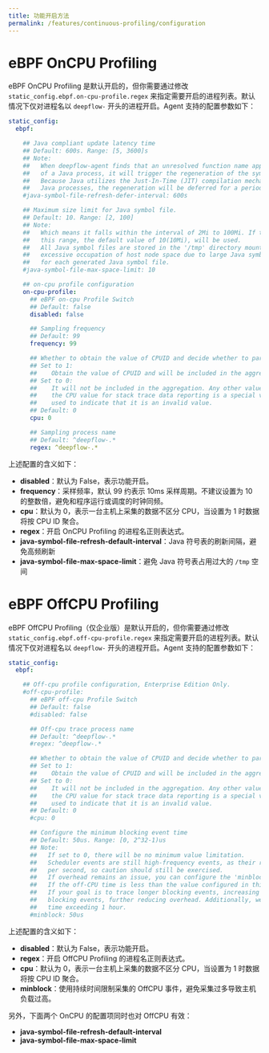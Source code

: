 ```yaml
---
title: 功能开启方法
permalink: /features/continuous-profiling/configuration
---
```


# eBPF OnCPU Profiling

eBPF OnCPU Profiling 是默认开启的，但你需要通过修改 `static_config.ebpf.on-cpu-profile.regex` 来指定需要开启的进程列表。默认情况下仅对进程名以 `deepflow-` 开头的进程开启。Agent 支持的配置参数如下：
```yaml
static_config:
  ebpf:

    ## Java compliant update latency time
    ## Default: 600s. Range: [5, 3600]s
    ## Note:
    ##   When deepflow-agent finds that an unresolved function name appears in the function call stack
    ##   of a Java process, it will trigger the regeneration of the symbol file of the process.
    ##   Because Java utilizes the Just-In-Time (JIT) compilation mechanism, to obtain more symbols for
    ##   Java processes, the regeneration will be deferred for a period of time.
    #java-symbol-file-refresh-defer-interval: 600s

    ## Maximum size limit for Java symbol file.
    ## Default: 10. Range: [2, 100]
    ## Note:
    ##   Which means it falls within the interval of 2Mi to 100Mi. If the configuration value is outside
    ##   this range, the default value of 10(10Mi), will be used.
    ##   All Java symbol files are stored in the '/tmp' directory mounted by the deepflow-agent. To prevent
    ##   excessive occupation of host node space due to large Java symbol files, a maximum size limit is set
    ##   for each generated Java symbol file.
    #java-symbol-file-max-space-limit: 10

    ## on-cpu profile configuration
    on-cpu-profile:
      ## eBPF on-cpu Profile Switch
      ## Default: false
      disabled: false

      ## Sampling frequency
      ## Default: 99
      frequency: 99

      ## Whether to obtain the value of CPUID and decide whether to participate in aggregation.
      ## Set to 1:
      ##    Obtain the value of CPUID and will be included in the aggregation of stack trace data.
      ## Set to 0:
      ##    It will not be included in the aggregation. Any other value is considered invalid,
      ##    the CPU value for stack trace data reporting is a special value (CPU_INVALID:0xfff)
      ##    used to indicate that it is an invalid value.
      ## Default: 0
      cpu: 0

      ## Sampling process name
      ## Default: ^deepflow-.*
      regex: ^deepflow-.*
```

上述配置的含义如下：
- **disabled**：默认为 False，表示功能开启。
- **frequency**：采样频率，默认 99 约表示 10ms 采样周期。不建议设置为 10 的整数倍，避免和程序运行或调度的时钟同频。
- **cpu**：默认为 0，表示一台主机上采集的数据不区分 CPU，当设置为 1 时数据将按 CPU ID 聚合。
- **regex**：开启 OnCPU Profiling 的进程名正则表达式。
- **java-symbol-file-refresh-default-interval**：Java 符号表的刷新间隔，避免高频刷新
- **java-symbol-file-max-space-limit**：避免 Java 符号表占用过大的 `/tmp` 空间

# eBPF OffCPU Profiling

eBPF OffCPU Profiling（仅企业版）是默认开启的，但你需要通过修改 `static_config.ebpf.off-cpu-profile.regex` 来指定需要开启的进程列表。默认情况下仅对进程名以 `deepflow-` 开头的进程开启。Agent 支持的配置参数如下：
```yaml
static_config:
  ebpf:

    ## Off-cpu profile configuration, Enterprise Edition Only.
    #off-cpu-profile:
      ## eBPF off-cpu Profile Switch
      ## Default: false
      #disabled: false

      ## Off-cpu trace process name
      ## Default: ^deepflow-.*
      #regex: ^deepflow-.*

      ## Whether to obtain the value of CPUID and decide whether to participate in aggregation.
      ## Set to 1:
      ##    Obtain the value of CPUID and will be included in the aggregation of stack trace data.
      ## Set to 0:
      ##    It will not be included in the aggregation. Any other value is considered invalid,
      ##    the CPU value for stack trace data reporting is a special value (CPU_INVALID:0xfff)
      ##    used to indicate that it is an invalid value.
      ## Default: 0
      #cpu: 0

      ## Configure the minimum blocking event time
      ## Default: 50us. Range: [0, 2^32-1)us
      ## Note:
      ##   If set to 0, there will be no minimum value limitation.
      ##   Scheduler events are still high-frequency events, as their rate may exceed 1 million events
      ##   per second, so caution should still be exercised.
      ##   If overhead remains an issue, you can configure the 'minblock' tunable parameter here.
      ##   If the off-CPU time is less than the value configured in this item, the data will be discarded.
      ##   If your goal is to trace longer blocking events, increasing this parameter can filter out shorter
      ##   blocking events, further reducing overhead. Additionally, we will not collect events with a block
      ##   time exceeding 1 hour.
      #minblock: 50us
```

上述配置的含义如下：
- **disabled**：默认为 False，表示功能开启。
- **regex**：开启 OffCPU Profiling 的进程名正则表达式。
- **cpu**：默认为 0，表示一台主机上采集的数据不区分 CPU，当设置为 1 时数据将按 CPU ID 聚合。
- **minblock**：使用持续时间限制采集的 OffCPU 事件，避免采集过多导致主机负载过高。

另外，下面两个 OnCPU 的配置项同时也对 OffCPU 有效：
- **java-symbol-file-refresh-default-interval**
- **java-symbol-file-max-space-limit**

